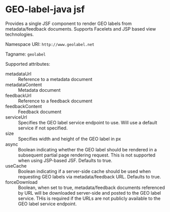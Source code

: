 GEO-label-java jsf
======================

Provides a single JSF component to render GEO labels from metadata/feedback documents. 
Supports Facelets and JSP based view technologies.

Namespace URI: `http://www.geolabel.net`

Tagname: `geolabel`

Supported attributes:
<dl>
  <dt>metadataUrl</dt>
  <dd>Reference to a metadata document</dd>

  <dt>metadataContent</dt>
  <dd>Metadata document</dd>

  <dt>feedbackUrl</dt>
  <dd>Reference to a feedback document</dd>

  <dt>feedbackContent</dt>
  <dd>Feedback document</dd>

  <dt>serviceUrl</dt>
  <dd>Specifies the GEO label service endpoint to use. Will use a default service if not specified.</dd>

  <dt>size</dt>
  <dd>Specifies width and height of the GEO label in px</dd>
  
  <dt>async</dt>
  <dd>Boolean indicating whether the GEO label should be rendered in a subsequent 
  partial page rendering request. This is not supported when using JSP-based JSF. Defaults to true.</dd>
  
  <dt>useCache</dt>
  <dd>Boolean indicating if a server-side cache should be used when requesting GEO labels via metadata/feedback URL. 
  Defaults to true.</dd>
  
   <dt>forceDownload</dt>
  <dd>Boolean, when set to true, metadata/feedback documents referenced by URL will be downloaded 
  server-side and posted to the GEO label service. THis is required if the URLs are not publicly 
  available to the GEO label service endpoint.</dd>
  
</dl>